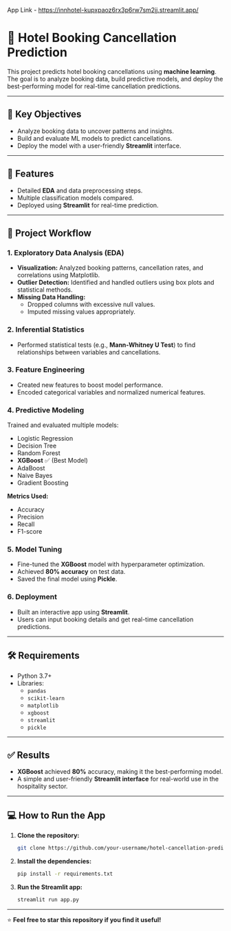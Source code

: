 App Link - https://innhotel-kupxpaoz6rx3p6rw7sm2jj.streamlit.app/

# 🏨 Hotel Booking Cancellation Prediction

This project predicts hotel booking cancellations using **machine learning**. The goal is to analyze booking data, build predictive models, and deploy the best-performing model for real-time cancellation predictions.

---

## 🎯 Key Objectives

- Analyze booking data to uncover patterns and insights.
- Build and evaluate ML models to predict cancellations.
- Deploy the model with a user-friendly **Streamlit** interface.

---

## 🚀 Features

- Detailed **EDA** and data preprocessing steps.
- Multiple classification models compared.
- Deployed using **Streamlit** for real-time prediction.

---

## 📝 Project Workflow

### 1. Exploratory Data Analysis (EDA)
- **Visualization:** Analyzed booking patterns, cancellation rates, and correlations using Matplotlib.
- **Outlier Detection:** Identified and handled outliers using box plots and statistical methods.
- **Missing Data Handling:**
  - Dropped columns with excessive null values.
  - Imputed missing values appropriately.

### 2. Inferential Statistics
- Performed statistical tests (e.g., **Mann-Whitney U Test**) to find relationships between variables and cancellations.

### 3. Feature Engineering
- Created new features to boost model performance.
- Encoded categorical variables and normalized numerical features.

### 4. Predictive Modeling
Trained and evaluated multiple models:
- Logistic Regression
- Decision Tree
- Random Forest
- **XGBoost** ✅ (Best Model)
- AdaBoost
- Naive Bayes
- Gradient Boosting

**Metrics Used:**
- Accuracy
- Precision
- Recall
- F1-score

### 5. Model Tuning
- Fine-tuned the **XGBoost** model with hyperparameter optimization.
- Achieved **80% accuracy** on test data.
- Saved the final model using **Pickle**.

### 6. Deployment
- Built an interactive app using **Streamlit**.
- Users can input booking details and get real-time cancellation predictions.

---

## 🛠 Requirements

- Python 3.7+
- Libraries:
  - `pandas`
  - `scikit-learn`
  - `matplotlib`
  - `xgboost`
  - `streamlit`
  - `pickle`

---

## ✅ Results

- **XGBoost** achieved **80%** accuracy, making it the best-performing model.
- A simple and user-friendly **Streamlit interface** for real-world use in the hospitality sector.

---

## 💻 How to Run the App

1. **Clone the repository:**
    ```bash
    git clone https://github.com/your-username/hotel-cancellation-prediction.git
    ```

2. **Install the dependencies:**
    ```bash
    pip install -r requirements.txt
    ```

3. **Run the Streamlit app:**
    ```bash
    streamlit run app.py
    ```

---

⭐ **Feel free to star this repository if you find it useful!**





